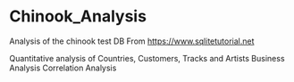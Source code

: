 # Chinook_Analysis
Analysis of the chinook test DB From https://www.sqlitetutorial.net

Quantitative analysis of Countries, Customers, Tracks and Artists
Business Analysis
Correlation Analysis 
